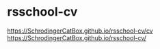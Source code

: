 # rsschool-cv
https://SchrodingerCatBox.github.io/rsschool-cv/cv
https://SchrodingerCatBox.github.io/rsschool-cv/
